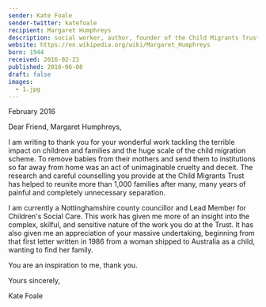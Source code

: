 ```yaml
---
sender: Kate Foale
sender-twitter: katefoale
recipient: Margaret Humphreys
description: social worker, author, founder of the Child Migrants Trust
website: https://en.wikipedia.org/wiki/Margaret_Humphreys
born: 1944
received: 2016-02-23
published: 2016-06-08
draft: false
images:
  - 1.jpg
---
```


February 2016

Dear Friend, Margaret Humphreys,

I am writing to thank you for your wonderful work tackling the terrible impact on children and families and the huge scale of the child migration scheme.
To remove babies from their mothers and send them to institutions so far away from home was an act of unimaginable cruelty and deceit. The research and careful counselling you provide at the Child Migrants Trust has helped to reunite more than 1,000 families after many, many years of painful and completely unnecessary separation.

I am currently a Nottinghamshire county councillor and Lead Member for Children's Social Care. This work has given me more of an insight into the complex, skilful, and sensitive nature of the work you do at the Trust. It has also given me an appreciation of your massive undertaking, beginning from that first letter written in 1986 from a woman shipped to Australia as a child, wanting to find her family.

You are an inspiration to me, thank you.

Yours sincerely,

Kate Foale
